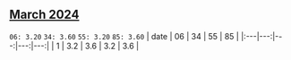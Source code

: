 ## [March 2024](2024-03.csv)

`06: 3.20` `34: 3.60` `55: 3.20` `85: 3.60` 
| date | 06 | 34 | 55 | 85 |
|:---|---:|---:|---:|---:|
| 1 | 3.2 | 3.6 | 3.2 | 3.6 <tr></tr>|

